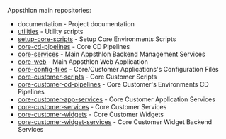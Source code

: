 Appsthlon main repositories:

- documentation - Project documentation
- [utilities](repos/utilities.md) - Utility scripts
- [setup-core-scripts](repos/setup-core-scripts.md) - Setup Core Environments Scripts
- [core-cd-pipelines](repos/core-cd-pipelines.md) - Core CD Pipelines
- [core-services](repos/core-services.md) - Main Appsthlon Backend Management Services
- [core-web](repos/core-web.md) - Main Appsthlon Web Application
- [core-config-files](repos/core-config-files.md) - Core/Customer Applications's Configuration Files
- [core-customer-scripts](repos/core-customer-scripts.md) - Core Customer Scripts
- [core-customer-cd-pipelines](repos/core-customer-cd-pipelines.md) - Core Customer's Environments CD Pipelines
- [core-customer-app-services](repos/core-customer-app-services.md) - Core Customer Application Services
- [core-customer-services](repos/core-customer-services.md) - Core Customer Services
- [core-customer-widgets](repos/core-customer-widgets.md) - Core Customer Widgets
- [core-customer-widget-services](repos/core-customer-widget-services.md) - Core Customer Widget Backend Services
